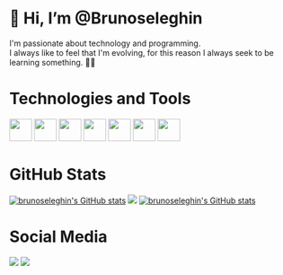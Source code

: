# 👋 Hi, I’m @Brunoseleghin

<p>I'm passionate about technology and programming.
<br />
I always like to feel that I'm evolving, for this reason I always seek to be learning something. 👨‍💻</p>

# Technologies and Tools
<img src="https://cdn.jsdelivr.net/gh/devicons/devicon/icons/html5/html5-original.svg" width="40" height="40"/> <img src="https://cdn.jsdelivr.net/gh/devicons/devicon/icons/css3/css3-original.svg" width="40" height="40"/> <img src="https://cdn.jsdelivr.net/gh/devicons/devicon/icons/javascript/javascript-original.svg" width="40" height="40"/> <img src="https://cdn.jsdelivr.net/gh/devicons/devicon/icons/typescript/typescript-plain.svg" width="40" height="40"/> <img src="https://cdn.jsdelivr.net/gh/devicons/devicon/icons/react/react-original.svg" width="40" height="40"/> <img src="https://cdn.jsdelivr.net/gh/devicons/devicon/icons/angularjs/angularjs-original.svg" width="40" height="40"/> <img src="https://cdn.jsdelivr.net/gh/devicons/devicon/icons/vscode/vscode-original.svg" width="40" height="40"/>

# GitHub Stats
<a href="https://github.com/brunoseleghin"><img src="https://github-readme-stats-brunoseleghin.vercel.app/api?username=brunoseleghin&show_icons=true&count_private=true&theme=react&include_all_commits=true&hide_border=true" alt="brunoseleghin's GitHub stats" /></a>
<a href="https://github.com/brunoseleghin"><img src="https://github-readme-streak-stats.herokuapp.com/?user=brunoseleghin&show_icons=true&count_private=true&theme=react&include_all_commits=true&hide_border=true" /></a>
<a href="https://github.com/brunoseleghin"><img src="https://github-readme-stats-brunoseleghin.vercel.app/api/top-langs/?username=brunoseleghin&layout=compact&theme=react&hide_border=true" alt="brunoseleghin's GitHub stats" /></a>

# Social Media
<a href="https://instagram.com/brunoseleghin" target="_blank"><img src="https://img.shields.io/badge/-Instagram-%23E4405F?style=for-the-badge&logo=instagram&logoColor=white" target="_blank"></a> <a href="https://www.linkedin.com/in/brunoseleghin" target="_blank"><img src="https://img.shields.io/badge/-LinkedIn-%230077B5?style=for-the-badge&logo=linkedin&logoColor=white" target="_blank"></a>
